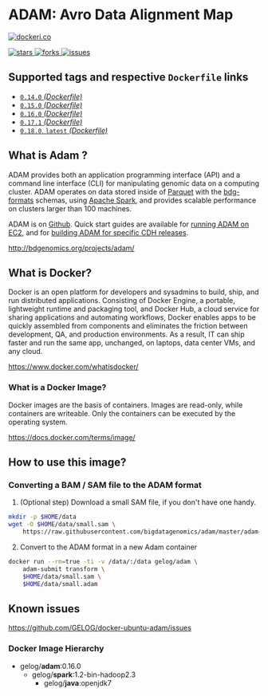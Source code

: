 # ADAM: Avro Data Alignment Map

[![dockeri.co](http://dockeri.co/image/gelog/adam)](https://registry.hub.docker.com/u/gelog/adam/)

[![stars](https://img.shields.io/github/stars/bigdatagenomics/adam.svg) ![forks](https://img.shields.io/github/forks/bigdatagenomics/adam.svg) ![issues](https://img.shields.io/github/issues/bigdatagenomics/adam.svg) ](https://github.com/bigdatagenomics/adam)


## Supported tags and respective `Dockerfile` links
- [`0.14.0` _(Dockerfile)_](https://github.com/GELOG/docker-ubuntu-adam/tree/v0.14.0/0.14.0/Dockerfile)
- [`0.15.0` _(Dockerfile)_](https://github.com/GELOG/docker-ubuntu-adam/tree/v0.15.0/0.15.0/Dockerfile)
- [`0.16.0` _(Dockerfile)_](https://github.com/GELOG/docker-ubuntu-adam/tree/v0.16.0/adam-0.16/Dockerfile)
- [`0.17.1` _(Dockerfile)_](https://github.com/GELOG/docker-ubuntu-adam/tree/v0.17.1/adam-0.17/Dockerfile)
- [`0.18.0`, `latest` _(Dockerfile)_](https://github.com/GELOG/docker-ubuntu-adam/tree/v0.18.0/adam-0.18/Dockerfile)


## What is Adam ?
ADAM provides both an application programming interface (API) and a command line interface (CLI) for manipulating genomic data on a computing cluster. ADAM operates on data stored inside of [Parquet](http://www.parquet.io/) with the [bdg-formats](http://bdgenomics.org/projects/bdg-formats/) schemas, using [Apache Spark](http://spark.apache.org/), and provides scalable performance on clusters larger than 100 machines.

ADAM is on [Github](https://github.com/bigdatagenomics/adam). Quick start guides are available for [running ADAM on EC2](https://github.com/bigdatagenomics/adam/wiki/Running-ADAM-on-EC2), and for [building ADAM for specific CDH releases](https://github.com/bigdatagenomics/adam/wiki/Running-ADAM-on-CDH-4-or-5).

http://bdgenomics.org/projects/adam/


## What is Docker?
Docker is an open platform for developers and sysadmins to build, ship, and run distributed applications. Consisting of Docker Engine, a portable, lightweight runtime and packaging tool, and Docker Hub, a cloud service for sharing applications and automating workflows, Docker enables apps to be quickly assembled from components and eliminates the friction between development, QA, and production environments. As a result, IT can ship faster and run the same app, unchanged, on laptops, data center VMs, and any cloud.

https://www.docker.com/whatisdocker/

### What is a Docker Image?
Docker images are the basis of containers. Images are read-only, while containers are writeable. Only the containers can be executed by the operating system.

https://docs.docker.com/terms/image/


## How to use this image?

### Converting a BAM / SAM file to the ADAM format

1) (Optional step) Download a small SAM file, if you don't have one handy.
```bash
mkdir -p $HOME/data
wget -O $HOME/data/small.sam \
    https://raw.githubusercontent.com/bigdatagenomics/adam/master/adam-core/src/test/resources/small.sam
```

2) Convert to the ADAM format in a new Adam container
```bash
docker run --rm=true -ti -v /data/:/data gelog/adam \
    adam-submit transform \
    $HOME/data/small.sam \
    $HOME/data/small.adam
```


## Known issues
https://github.com/GELOG/docker-ubuntu-adam/issues


### Docker Image Hierarchy

- gelog/**adam**:0.16.0
  - gelog/**spark**:1.2-bin-hadoop2.3
    - gelog/**java**:openjdk7

